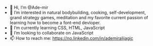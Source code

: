 - 👋 Hi, I’m @Ade-mir
- 👀 I’m interested in natural bodybuilding, cooking, self-development, grand strategy games, meditation and my favorite current passion of learning how to become a font-end devloper.
- 🌱 I’m currently learning CSS, HTML, JavaScript
- 💞️ I’m looking to collaborate on JavaScript
- 📫 How to reach me: https://no.linkedin.com/in/ademiralijagic

<!---
Ade-mir/Ade-mir is a ✨ special ✨ repository because its `README.md` (this file) appears on your GitHub profile.
You can click the Preview link to take a look at your changes.
--->
